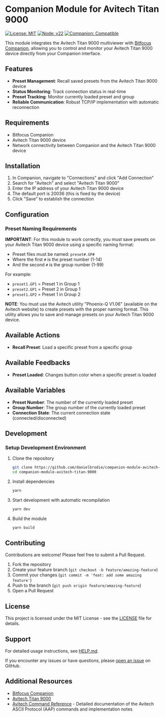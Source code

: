 # Companion Module for Avitech Titan 9000

[![License: MIT](https://img.shields.io/badge/License-MIT-yellow.svg)](https://opensource.org/licenses/MIT)
[![Node: v22](https://img.shields.io/badge/Node-v22-blue)](https://nodejs.org)
[![Companion: Compatible](https://img.shields.io/badge/Companion-Compatible-green)](https://bitfocus.io/companion/)

This module integrates the Avitech Titan 9000 multiviewer with [Bitfocus Companion](https://bitfocus.io/companion/), allowing you to control and monitor your Avitech Titan 9000 device directly from your Companion interface.

## Features

- **Preset Management**: Recall saved presets from the Avitech Titan 9000 device
- **Status Monitoring**: Track connection status in real-time
- **Preset Tracking**: Monitor currently loaded preset and group
- **Reliable Communication**: Robust TCP/IP implementation with automatic reconnection

## Requirements

- Bitfocus Companion
- Avitech Titan 9000 device
- Network connectivity between Companion and the Avitech Titan 9000 device

## Installation

1. In Companion, navigate to "Connections" and click "Add Connection"
2. Search for "Avitech" and select "Avitech Titan 9000"
3. Enter the IP address of your Avitech Titan 9000 device
4. The default port is 20036 (this is fixed by the device)
5. Click "Save" to establish the connection

## Configuration

### Preset Naming Requirements

**IMPORTANT**: For this module to work correctly, you must save presets on your Avitech Titan 9000 device using a specific naming format:

- Preset files must be named: `preset#.GP#`
- Where the first `#` is the preset number (1-14)
- And the second `#` is the group number (1-99)

For example:

- `preset1.GP1` = Preset 1 in Group 1
- `preset2.GP1` = Preset 2 in Group 1
- `preset1.GP2` = Preset 1 in Group 2

**NOTE**: You must use the Avitech utility "Phoenix-Q V1.06" (available on the Avitech website) to create presets with the proper naming format. This utility allows you to save and manage presets on your Avitech Titan 9000 device.

## Available Actions

- **Recall Preset**: Load a specific preset from a specific group

## Available Feedbacks

- **Preset Loaded**: Changes button color when a specific preset is loaded

## Available Variables

- **Preset Number**: The number of the currently loaded preset
- **Group Number**: The group number of the currently loaded preset
- **Connection State**: The current connection state (connected/disconnected)

## Development

### Setup Development Environment

1. Clone the repository

   ```bash
   git clone https://github.com/danielbrodie/companion-module-avitech-titan-9000.git
   cd companion-module-avitech-titan-9000
   ```

2. Install dependencies

   ```bash
   yarn
   ```

3. Start development with automatic recompilation

   ```bash
   yarn dev
   ```

4. Build the module
   ```bash
   yarn build
   ```

## Contributing

Contributions are welcome! Please feel free to submit a Pull Request.

1. Fork the repository
2. Create your feature branch (`git checkout -b feature/amazing-feature`)
3. Commit your changes (`git commit -m 'feat: add some amazing feature'`)
4. Push to the branch (`git push origin feature/amazing-feature`)
5. Open a Pull Request

## License

This project is licensed under the MIT License - see the [LICENSE](./LICENSE) file for details.

## Support

For detailed usage instructions, see [HELP.md](./companion/HELP.md).

If you encounter any issues or have questions, please [open an issue](https://github.com/danielbrodie/companion-module-avitech-titan-9000/issues) on GitHub.

## Additional Resources

- [Bitfocus Companion](https://bitfocus.io/companion/)
- [Avitech Titan 9000](https://www.avitechvideo.com/products/titan-9000)
- [Avitech Command Reference](./avitech_commands.md) - Detailed documentation of the Avitech ASCII Protocol (AAP) commands and implementation notes
